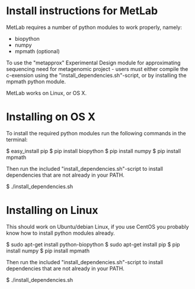 Install instructions for MetLab
===============================

MetLab requires a number of python modules to work properly, namely:

  * biopython
  * numpy
  * mpmath (optional)

To use the "metapprox" Experimental Design module for approximating sequencing 
need for metagenomic project - users must either compile the c-exension using 
the "install_dependencies.sh"-script, or by installing the mpmath python module.

MetLab works on Linux, or OS X.

Installing on OS X
==================

To install the required python modules run the following commands in the 
terminal:

  $ easy_install pip
  $ pip install biopython
  $ pip install numpy
  $ pip install mpmath

Then run the included "install_dependencies.sh"-script to install dependencies
that are not already in your PATH.

  $ ./install_dependencies.sh

Installing on Linux
===================

This should work on Ubuntu/debian Linux, if you use CentOS you probably know 
how to install python modules already.

  $ sudo apt-get install python-biopython
  $ sudo apt-get install pip
  $ pip install numpy
  $ pip install mpmath

Then run the included "install_dependencies.sh"-script to install dependencies
that are not already in your PATH.

  $ ./install_dependencies.sh